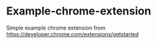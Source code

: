 # Example-chrome-extension
Simple example chrome extension from https://developer.chrome.com/extensions/getstarted
